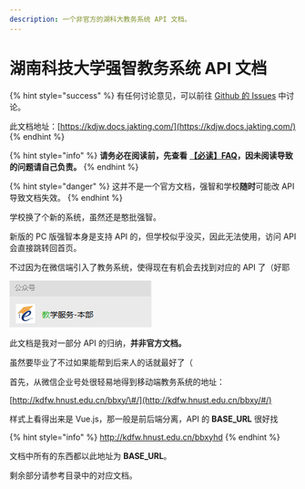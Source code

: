 ```yaml
---
description: 一个非官方的湖科大教务系统 API 文档。
---
```


# 湖南科技大学强智教务系统  API 文档

{% hint style="success" %}
有任何讨论意见，可以前往 [Github 的 Issues](https://github.com/hjthjthjt/HNUST-QZ-API/issues) 中讨论。

此文档地址：[https://kdjw.docs.jakting.com/](https://kdjw.docs.jakting.com/)
{% endhint %}

{% hint style="info" %}
**请务必在阅读前，先查看** [**【必读】FAQ**](https://kdjw.docs.jakting.com/faq)**，因未阅读导致的问题请自己负责。**
{% endhint %}

{% hint style="danger" %}
这并不是一个官方文档，强智和学校**随时**可能改 API 导致文档失效。
{% endhint %}

学校换了个新的系统，虽然还是憨批强智。

新版的 PC 版强智本身是支持 API 的，但学校似乎没买，因此无法使用，访问 API 会直接跳转回首页。

不过因为在微信端引入了教务系统，使得现在有机会去找到对应的 API 了（好耶

![](.gitbook/assets/image.png)

此文档是我对一部分 API 的归纳，**并非官方文档。**

虽然要毕业了不过如果能帮到后来人的话就最好了（

首先，从微信企业号处很轻易地得到移动端教务系统的地址：

[http://kdfw.hnust.edu.cn/bbxy/\#/](http://kdfw.hnust.edu.cn/bbxy/#/)

样式上看得出来是 Vue.js，那一般是前后端分离，API 的 **BASE\_URL** 很好找

{% hint style="info" %}
 http://kdfw.hnust.edu.cn/bbxyhd
{% endhint %}

文档中所有的东西都以此地址为 **BASE\_URL**。

剩余部分请参考目录中的对应文档。

